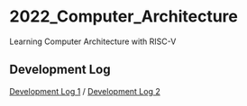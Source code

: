 # 2022_Computer_Architecture
Learning Computer Architecture with RISC-V

## Development Log

[Development Log 1](https://github.com/StevenChou499/2022_Computer_Architecture/blob/main/hw1/Development%20Log.md) / [Development Log 2](https://github.com/StevenChou499/2022_Computer_Architecture/blob/main/hw2/Development%20Log.md)
